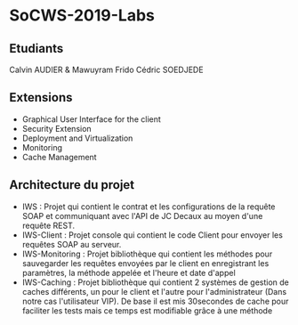 # SoCWS-2019-Labs

## Etudiants

Calvin AUDIER & Mawuyram Frido Cédric SOEDJEDE

## Extensions

- Graphical User Interface for the client
- Security Extension
- Deployment and Virtualization
- Monitoring
- Cache Management

## Architecture du projet

- IWS : Projet qui contient le contrat et les configurations de la requête SOAP et communiquant avec l'API de JC Decaux au moyen d'une requête REST.
- IWS-Client : Projet console qui contient le code Client pour envoyer les requêtes SOAP au serveur.
- IWS-Monitoring : Projet bibliothèque qui contient les méthodes pour sauvegarder les requêtes envoyées par le client en enregistrant les paramètres, la méthode appelée et l'heure et date d'appel
- IWS-Caching : Projet bibliothèque qui contient 2 systèmes de gestion de caches différents, un pour le client et l'autre pour l'administrateur (Dans notre cas l'utilisateur VIP). De base il est mis 30secondes de cache pour faciliter les tests mais ce temps est modifiable grâce à une méthode
